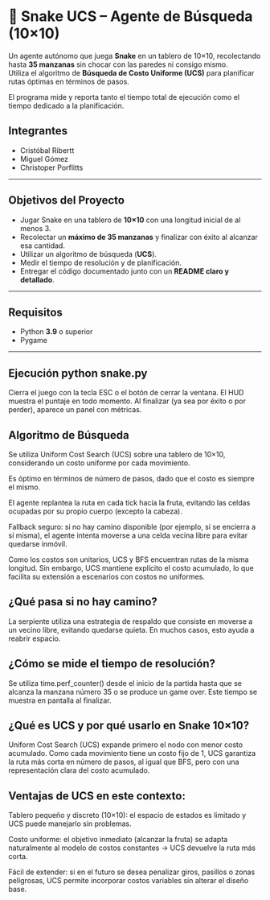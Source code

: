 # 🐍 Snake UCS – Agente de Búsqueda (10×10)

Un agente autónomo que juega **Snake** en un tablero de 10×10, recolectando hasta **35 manzanas** sin chocar con las paredes ni consigo mismo.  
Utiliza el algoritmo de **Búsqueda de Costo Uniforme (UCS)** para planificar rutas óptimas en términos de pasos.  

El programa mide y reporta tanto el tiempo total de ejecución como el tiempo dedicado a la planificación.

## Integrantes

 - Cristóbal Ribertt
 - Miguel Gómez
 - Christoper Porflitts

---

## Objetivos del Proyecto
- Jugar Snake en una tablero de **10×10** con una longitud inicial de al menos 3.
- Recolectar un **máximo de 35 manzanas** y finalizar con éxito al alcanzar esa cantidad.
- Utilizar un algoritmo de búsqueda (**UCS**).
- Medir el tiempo de resolución y de planificación.
- Entregar el código documentado junto con un **README claro y detallado**.

---

## Requisitos
- Python **3.9** o superior  
- Pygame

---

## Ejecución python snake.py

Cierra el juego con la tecla ESC o el botón de cerrar la ventana.
El HUD muestra el puntaje en todo momento. Al finalizar (ya sea por éxito o por perder), aparece un panel con métricas.

## Algoritmo de Búsqueda

Se utiliza Uniform Cost Search (UCS) sobre una tablero de 10×10, considerando un costo uniforme por cada movimiento.

Es óptimo en términos de número de pasos, dado que el costo es siempre el mismo.

El agente replantea la ruta en cada tick hacia la fruta, evitando las celdas ocupadas por su propio cuerpo (excepto la cabeza).

Fallback seguro: si no hay camino disponible (por ejemplo, si se encierra a sí misma), el agente intenta moverse a una celda vecina libre para evitar quedarse inmóvil.

Como los costos son unitarios, UCS y BFS encuentran rutas de la misma longitud. Sin embargo, UCS mantiene explícito el costo acumulado, lo que facilita su extensión a escenarios con costos no uniformes.

## ¿Qué pasa si no hay camino?

La serpiente utiliza una estrategia de respaldo que consiste en moverse a un vecino libre, evitando quedarse quieta. En muchos casos, esto ayuda a reabrir espacio.

## ¿Cómo se mide el tiempo de resolución?

Se utiliza time.perf_counter() desde el inicio de la partida hasta que se alcanza la manzana número 35 o se produce un game over. Este tiempo se muestra en pantalla al finalizar.

## ¿Qué es UCS y por qué usarlo en Snake 10×10?

Uniform Cost Search (UCS) expande primero el nodo con menor costo acumulado. Como cada movimiento tiene un costo fijo de 1, UCS garantiza la ruta más corta en número de pasos, al igual que BFS, pero con una representación clara del costo acumulado.

## Ventajas de UCS en este contexto:

Tablero pequeño y discreto (10×10): el espacio de estados es limitado y UCS puede manejarlo sin problemas.

Costo uniforme: el objetivo inmediato (alcanzar la fruta) se adapta naturalmente al modelo de costos constantes → UCS devuelve la ruta más corta.

Fácil de extender: si en el futuro se desea penalizar giros, pasillos o zonas peligrosas, UCS permite incorporar costos variables sin alterar el diseño base.

